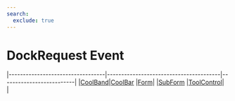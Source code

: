 ```yaml
---
search:
  exclude: true
---
```


<h1 class="heading"><span class="name">DockRequest Event</span></h1>

|----------------------------------|----------------------------------------|--------------------------|
|[CoolBand](../objects/coolband.md)|[CoolBar](../objects/coolbar.md)        |[Form](../objects/form.md)|
|[SubForm](../objects/subform.md)  |[ToolControl](../objects/toolcontrol.md)|&nbsp;                    |
